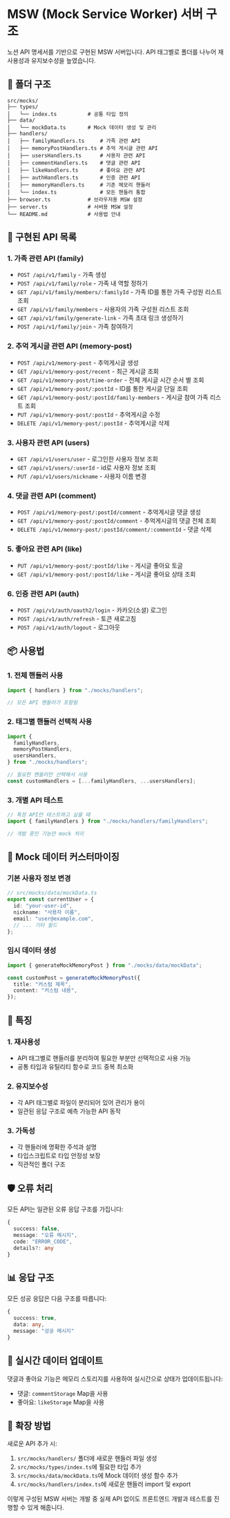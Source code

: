 # MSW (Mock Service Worker) 서버 구조

노션 API 명세서를 기반으로 구현된 MSW 서버입니다. API 태그별로 폴더를 나누어 재사용성과 유지보수성을 높였습니다.

## 📁 폴더 구조

```
src/mocks/
├── types/
│   └── index.ts          # 공통 타입 정의
├── data/
│   └── mockData.ts       # Mock 데이터 생성 및 관리
├── handlers/
│   ├── familyHandlers.ts     # 가족 관련 API
│   ├── memoryPostHandlers.ts # 추억 게시글 관련 API
│   ├── usersHandlers.ts      # 사용자 관련 API
│   ├── commentHandlers.ts    # 댓글 관련 API
│   ├── likeHandlers.ts       # 좋아요 관련 API
│   ├── authHandlers.ts       # 인증 관련 API
│   ├── memoryHandlers.ts     # 기존 메모리 핸들러
│   └── index.ts              # 모든 핸들러 통합
├── browser.ts            # 브라우저용 MSW 설정
├── server.ts             # 서버용 MSW 설정
└── README.md             # 사용법 안내
```

## 🚀 구현된 API 목록

### 1. 가족 관련 API (family)

- `POST /api/v1/family` - 가족 생성
- `POST /api/v1/family/role` - 가족 내 역할 정하기
- `GET /api/v1/family/members/:familyId` - 가족 ID를 통한 가족 구성원 리스트 조회
- `GET /api/v1/family/members` - 사용자의 가족 구성원 리스트 조회
- `GET /api/v1/family/generate-link` - 가족 초대 링크 생성하기
- `POST /api/v1/family/join` - 가족 참여하기

### 2. 추억 게시글 관련 API (memory-post)

- `POST /api/v1/memory-post` - 추억게시글 생성
- `GET /api/v1/memory-post/recent` - 최근 게시글 조회
- `GET /api/v1/memory-post/time-order` - 전체 게시글 시간 순서 별 조회
- `GET /api/v1/memory-post/:postId` - ID를 통한 게시글 단일 조회
- `GET /api/v1/memory-post/:postId/family-members` - 게시글 참여 가족 리스트 조회
- `PUT /api/v1/memory-post/:postId` - 추억게시글 수정
- `DELETE /api/v1/memory-post/:postId` - 추억게시글 삭제

### 3. 사용자 관련 API (users)

- `GET /api/v1/users/user` - 로그인한 사용자 정보 조회
- `GET /api/v1/users/:userId` - id로 사용자 정보 조회
- `PUT /api/v1/users/nickname` - 사용자 이름 변경

### 4. 댓글 관련 API (comment)

- `POST /api/v1/memory-post/:postId/comment` - 추억게시글 댓글 생성
- `GET /api/v1/memory-post/:postId/comment` - 추억게시글의 댓글 전체 조회
- `DELETE /api/v1/memory-post/:postId/comment/:commentId` - 댓글 삭제

### 5. 좋아요 관련 API (like)

- `PUT /api/v1/memory-post/:postId/like` - 게시글 좋아요 토글
- `GET /api/v1/memory-post/:postId/like` - 게시글 좋아요 상태 조회

### 6. 인증 관련 API (auth)

- `POST /api/v1/auth/oauth2/login` - 카카오(소셜) 로그인
- `POST /api/v1/auth/refresh` - 토큰 새로고침
- `POST /api/v1/auth/logout` - 로그아웃

## 📦 사용법

### 1. 전체 핸들러 사용

```typescript
import { handlers } from "./mocks/handlers";

// 모든 API 핸들러가 포함됨
```

### 2. 태그별 핸들러 선택적 사용

```typescript
import {
  familyHandlers,
  memoryPostHandlers,
  usersHandlers,
} from "./mocks/handlers";

// 필요한 핸들러만 선택해서 사용
const customHandlers = [...familyHandlers, ...usersHandlers];
```

### 3. 개별 API 테스트

```typescript
// 특정 API만 테스트하고 싶을 때
import { familyHandlers } from "./mocks/handlers/familyHandlers";

// 개발 중인 기능만 mock 처리
```

## 🔧 Mock 데이터 커스터마이징

### 기본 사용자 정보 변경

```typescript
// src/mocks/data/mockData.ts
export const currentUser = {
  id: "your-user-id",
  nickname: "사용자 이름",
  email: "user@example.com",
  // ... 기타 필드
};
```

### 임시 데이터 생성

```typescript
import { generateMockMemoryPost } from "./mocks/data/mockData";

const customPost = generateMockMemoryPost({
  title: "커스텀 제목",
  content: "커스텀 내용",
});
```

## 🎯 특징

### 1. 재사용성

- API 태그별로 핸들러를 분리하여 필요한 부분만 선택적으로 사용 가능
- 공통 타입과 유틸리티 함수로 코드 중복 최소화

### 2. 유지보수성

- 각 API 태그별로 파일이 분리되어 있어 관리가 용이
- 일관된 응답 구조로 예측 가능한 API 동작

### 3. 가독성

- 각 핸들러에 명확한 주석과 설명
- 타입스크립트로 타입 안정성 보장
- 직관적인 폴더 구조

## 🛡️ 오류 처리

모든 API는 일관된 오류 응답 구조를 가집니다:

```typescript
{
  success: false,
  message: "오류 메시지",
  code: "ERROR_CODE",
  details?: any
}
```

## 📊 응답 구조

모든 성공 응답은 다음 구조를 따릅니다:

```typescript
{
  success: true,
  data: any,
  message: "성공 메시지"
}
```

## 🔄 실시간 데이터 업데이트

댓글과 좋아요 기능은 메모리 스토리지를 사용하여 실시간으로 상태가 업데이트됩니다:

- 댓글: `commentStorage` Map을 사용
- 좋아요: `likeStorage` Map을 사용

## 🚀 확장 방법

새로운 API 추가 시:

1. `src/mocks/handlers/` 폴더에 새로운 핸들러 파일 생성
2. `src/mocks/types/index.ts`에 필요한 타입 추가
3. `src/mocks/data/mockData.ts`에 Mock 데이터 생성 함수 추가
4. `src/mocks/handlers/index.ts`에 새로운 핸들러 import 및 export

이렇게 구성된 MSW 서버는 개발 중 실제 API 없이도 프론트엔드 개발과 테스트를 진행할 수 있게 해줍니다.
